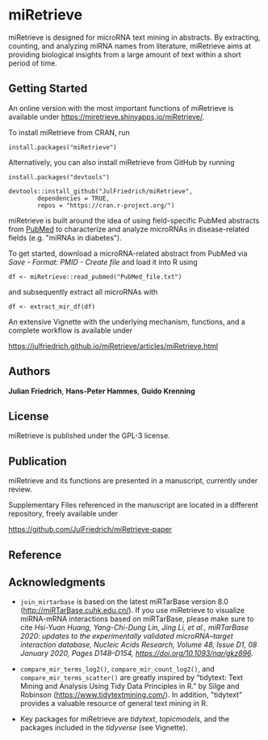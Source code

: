 # miRetrieve

miRetrieve is designed for microRNA text mining in abstracts. 
By extracting, counting, and analyzing miRNA names from literature, miRetrieve 
aims at providing biological insights from a large amount of text within a short 
period of time.

## Getting Started

An online version with the most important functions of miRetrieve is available 
under https://miretrieve.shinyapps.io/miRetrieve/.

To install miRetrieve from CRAN, run

```
install.packages("miRetrieve")
```

Alternatively, you can also install miRetrieve from GitHub by running

```
install.packages("devtools")

devtools::install_github("JulFriedrich/miRetrieve",
        dependencies = TRUE,
        repos = "https://cran.r-project.org/")
```

miRetrieve is built around the idea of using field-specific PubMed
abstracts from [PubMed](https://pubmed.ncbi.nlm.nih.gov/) to characterize and 
analyze microRNAs in disease-related fields (e.g. "miRNAs in diabetes").

To get started, download a microRNA-related abstract from PubMed via 
*Save - Format: PMID - Create file* and load it into R using

```
df <- miRetrieve::read_pubmed("PubMed_file.txt")
```

and subsequently extract all microRNAs with 

```
df <- extract_mir_df(df)
```

An extensive Vignette with the underlying mechanism, functions, and a 
complete workflow is available under

https://julfriedrich.github.io/miRetrieve/articles/miRetrieve.html

## Authors

**Julian Friedrich**, **Hans-Peter Hammes**, **Guido Krenning**

## License

miRetrieve is published under the GPL-3 license.

## Publication

miRetrieve and its functions are presented in a manuscript,
currently under review.

Supplementary Files referenced in the manuscript are located
in a different repository, freely available under

https://github.com/JulFriedrich/miRetrieve-paper

## Reference

## Acknowledgments

* `join_mirtarbase` is based on the latest miRTarBase version 8.0
(http://miRTarBase.cuhk.edu.cn/). If you use miRetrieve to visualize
miRNA-mRNA interactions based on miRTarBase, please make sure to cite
*Hsi-Yuan Huang, Yang-Chi-Dung Lin, Jing Li, et al.,
miRTarBase 2020: updates to the experimentally validated microRNA–target
interaction database, Nucleic Acids Research, Volume 48, Issue D1,
08 January 2020, Pages D148–D154, https://doi.org/10.1093/nar/gkz896.*

* `compare_mir_terms_log2()`, `compare_mir_count_log2()`, and 
`compare_mir_terms_scatter()` are greatly inspired by 
“tidytext: Text Mining and Analysis Using Tidy Data Principles in R.” by
Silge and Robinson (https://www.tidytextmining.com/). In addition, "tidytext"
provides a valuable resource of general text mining in R.

* Key packages for miRetrieve are *tidytext*, *topicmodels*, 
and the packages included in the *tidyverse* (see Vignette).
